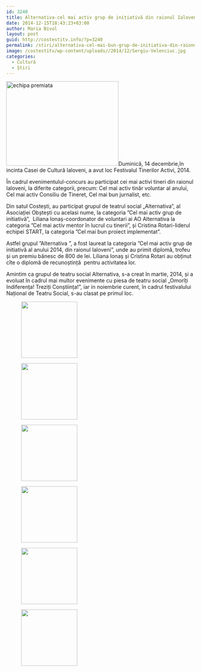 ```yaml
---
id: 3240
title: Alternativa-cel mai activ grup de inițiativă din raionul Ialoveni în anul 2014
date: 2014-12-15T18:43:23+03:00
author: Maria Bivol
layout: post
guid: http://costestitv.info/?p=3240
permalink: /stiri/alternativa-cel-mai-bun-grup-de-initiativa-din-raionul-ialoveni-in-anul-2014/
image: /costestitv/wp-content/uploads//2014/12/Sergiu-Velenciuc.jpg
categories:
  - Cultură
  - Știri
---
```

[<img class="alignleft size-medium wp-image-3241" src="/costestitv/wp-content/uploads//2014/12/echipa-premiata-300x225.jpg" alt="echipa premiata" width="300" height="225" srcset="http://costestitv.ddev.local/costestitv/wp-content/uploads//2014/12/echipa-premiata-300x225.jpg 300w, http://costestitv.ddev.local/costestitv/wp-content/uploads//2014/12/echipa-premiata-45x35.jpg 45w, http://costestitv.ddev.local/costestitv/wp-content/uploads//2014/12/echipa-premiata.jpg 1024w" sizes="(max-width: 300px) 100vw, 300px" />](/costestitv/wp-content/uploads//2014/12/echipa-premiata.jpg)Duminică, 14 decembrie,în incinta Casei de Cultură Ialoveni, a avut loc Festivalul Tinerilor Activi, 2014.

În cadrul evenimentulul-concurs au participat cei mai activi tineri din raionul Ialoveni, la diferite categorii, precum: Cel mai activ tinăr voluntar al anului, Cel mai activ Consiliu de Tineret, Cel mai bun jurnalist, etc.

Din satul Costești, au participat grupul de teatrul social „Alternativa”, al Asociației Obștești cu acelasi nume, la categoria ”Cel mai activ grup de initiativă”,  Liliana Ionaș-coordonator de voluntari ai AO Alternativa la categoria ”Cel mai activ mentor în lucrul cu tinerii”, și Cristina Rotari-liderul echipei START, la categoria ”Cel mai bun proiect implementat”.

Astfel grupul ”Alternativa ”, a fost laureat la categoria ”Cel mai activ grup de initiativă al anului 2014, din raionul Ialoveni”, unde au primit diplomă, trofeu și un premiu bănesc de 800 de lei. Liliana Ionaș și Cristina Rotari au obținut cîte o diplomă de recunoștință  pentru activitatea lor.

Amintim ca grupul de teatru social Alternativa, s-a creat în martie, 2014, și a evoluat în cadrul mai multor evenimente cu piesa de teatru social „Omorîți Indiferența! Treziți Conștiința!”, iar in noiembrie curent, în cadrul festivalului Național de Teatru Social, s-au clasat pe primul loc.

<div id='gallery-21' class='gallery galleryid-3240 gallery-columns-3 gallery-size-thumbnail'>
  <figure class='gallery-item'> 
  
  <div class='gallery-icon landscape'>
    <a href='http://costestitv.ddev.local/stiri/alternativa-cel-mai-bun-grup-de-initiativa-din-raionul-ialoveni-in-anul-2014/attachment/echipa-3/'><img width="150" height="150" src="http://costestitv.ddev.local/costestitv/wp-content/uploads//2014/12/echipa-150x150.jpg" class="attachment-thumbnail size-thumbnail" alt="" /></a>
  </div></figure><figure class='gallery-item'> 
  
  <div class='gallery-icon landscape'>
    <a href='http://costestitv.ddev.local/stiri/alternativa-cel-mai-bun-grup-de-initiativa-din-raionul-ialoveni-in-anul-2014/attachment/echipa2-2/'><img width="150" height="150" src="http://costestitv.ddev.local/costestitv/wp-content/uploads//2014/12/echipa2-150x150.jpg" class="attachment-thumbnail size-thumbnail" alt="" /></a>
  </div></figure><figure class='gallery-item'> 
  
  <div class='gallery-icon landscape'>
    <a href='http://costestitv.ddev.local/stiri/alternativa-cel-mai-bun-grup-de-initiativa-din-raionul-ialoveni-in-anul-2014/attachment/liliana-ionas/'><img width="150" height="150" src="http://costestitv.ddev.local/costestitv/wp-content/uploads//2014/12/liliana-ionas-150x150.jpg" class="attachment-thumbnail size-thumbnail" alt="" /></a>
  </div></figure><figure class='gallery-item'> 
  
  <div class='gallery-icon landscape'>
    <a href='http://costestitv.ddev.local/stiri/alternativa-cel-mai-bun-grup-de-initiativa-din-raionul-ialoveni-in-anul-2014/attachment/p1300023/'><img width="150" height="150" src="http://costestitv.ddev.local/costestitv/wp-content/uploads//2014/12/P1300023-150x150.jpg" class="attachment-thumbnail size-thumbnail" alt="" /></a>
  </div></figure><figure class='gallery-item'> 
  
  <div class='gallery-icon landscape'>
    <a href='http://costestitv.ddev.local/stiri/alternativa-cel-mai-bun-grup-de-initiativa-din-raionul-ialoveni-in-anul-2014/attachment/rotari-cristina/'><img width="150" height="150" src="http://costestitv.ddev.local/costestitv/wp-content/uploads//2014/12/rotari-cristina-150x150.jpg" class="attachment-thumbnail size-thumbnail" alt="" /></a>
  </div></figure><figure class='gallery-item'> 
  
  <div class='gallery-icon landscape'>
    <a href='http://costestitv.ddev.local/stiri/alternativa-cel-mai-bun-grup-de-initiativa-din-raionul-ialoveni-in-anul-2014/attachment/sergiu-velenciuc/'><img width="150" height="150" src="http://costestitv.ddev.local/costestitv/wp-content/uploads//2014/12/Sergiu-Velenciuc-150x150.jpg" class="attachment-thumbnail size-thumbnail" alt="" /></a>
  </div></figure>
</div>